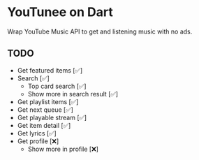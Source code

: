 # YouTunee on Dart
Wrap YouTube Music API to get and listening music with no ads.

## TODO
- Get featured items [✅]
- Search [✅]
    - Top card search [✅]
    - Show more in search result [✅]
- Get playlist items [✅]
- Get next queue [✅]
- Get playable stream [✅]
- Get item detail [✅]
- Get lyrics [✅]
- Get profile [❌]
    - Show more in profile [❌]